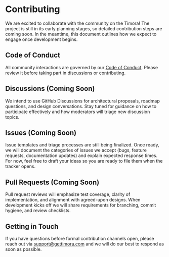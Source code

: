 # Contributing

We are excited to collaborate with the community on the Timora! The
project is still in its early planning stages, so detailed contribution steps are
coming soon. In the meantime, this document outlines how we expect to engage
once development begins.

## Code of Conduct

All community interactions are governed by our [Code of Conduct](./CODE_OF_CONDUCT.md).
Please review it before taking part in discussions or contributing.

## Discussions (Coming Soon)

We intend to use GitHub Discussions for architectural proposals, roadmap
questions, and design conversations. Stay tuned for guidance on how to
participate effectively and how moderators will triage new discussion topics.

## Issues (Coming Soon)

Issue templates and triage processes are still being finalized. Once ready, we
will document the categories of issues we accept (bugs, feature requests,
documentation updates) and explain expected response times. For now, feel free
to draft your ideas so you are ready to file them when the tracker opens.

## Pull Requests (Coming Soon)

Pull request reviews will emphasize test coverage, clarity of implementation,
and alignment with agreed-upon designs. When development kicks off we will share
requirements for branching, commit hygiene, and review checklists.

## Getting in Touch

If you have questions before formal contribution channels open, please reach out
via [support@gettimora.com](mailto:support@gettimora.com) and we will do our best to
respond as soon as possible.
